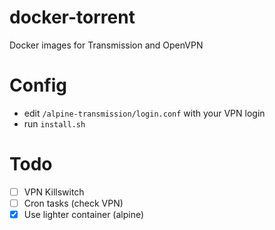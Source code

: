 # docker-torrent
Docker images for Transmission and OpenVPN

# Config
* edit `/alpine-transmission/login.conf` with your VPN login
* run `install.sh`

# Todo
- [ ] VPN Killswitch
- [ ] Cron tasks (check VPN)
- [x] Use lighter container (alpine)
